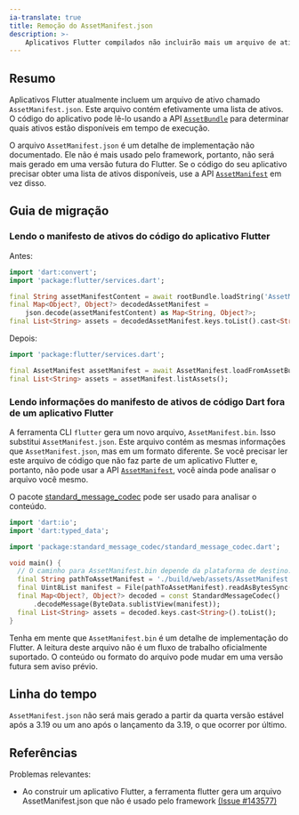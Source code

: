 ```yaml
---
ia-translate: true
title: Remoção do AssetManifest.json
description: >-
    Aplicativos Flutter compilados não incluirão mais um arquivo de ativo AssetManifest.json.
---
```


## Resumo

Aplicativos Flutter atualmente incluem um arquivo de ativo chamado `AssetManifest.json`.
Este arquivo contém efetivamente uma lista de ativos.
O código do aplicativo pode lê-lo usando a API [`AssetBundle`][] para
determinar quais ativos estão disponíveis em tempo de execução.

O arquivo `AssetManifest.json` é um detalhe de implementação não documentado.
Ele não é mais usado pelo framework, portanto, não será mais
gerado em uma versão futura do Flutter.
Se o código do seu aplicativo precisar obter uma lista de ativos disponíveis, use
a API [`AssetManifest`][] em vez disso.

## Guia de migração

### Lendo o manifesto de ativos do código do aplicativo Flutter

Antes:

```dart
import 'dart:convert';
import 'package:flutter/services.dart';

final String assetManifestContent = await rootBundle.loadString('AssetManifest.json');
final Map<Object?, Object?> decodedAssetManifest = 
    json.decode(assetManifestContent) as Map<String, Object?>;
final List<String> assets = decodedAssetManifest.keys.toList().cast<String>();
```

Depois:

```dart
import 'package:flutter/services.dart';

final AssetManifest assetManifest = await AssetManifest.loadFromAssetBundle(rootBundle);
final List<String> assets = assetManifest.listAssets();
```

### Lendo informações do manifesto de ativos de código Dart fora de um aplicativo Flutter

A ferramenta CLI `flutter` gera um novo arquivo, `AssetManifest.bin`.
Isso substitui `AssetManifest.json`.
Este arquivo contém as mesmas informações que `AssetManifest.json`,
mas em um formato diferente.
Se você precisar ler este arquivo de código que não faz parte de um
aplicativo Flutter e, portanto, não pode usar a API [`AssetManifest`][],
você ainda pode analisar o arquivo você mesmo.

O pacote [standard_message_codec][] pode ser usado para analisar o conteúdo.

```dart
import 'dart:io';
import 'dart:typed_data';

import 'package:standard_message_codec/standard_message_codec.dart';

void main() {
  // O caminho para AssetManifest.bin depende da plataforma de destino.
  final String pathToAssetManifest = './build/web/assets/AssetManifest.bin';
  final Uint8List manifest = File(pathToAssetManifest).readAsBytesSync();
  final Map<Object?, Object?> decoded = const StandardMessageCodec()
      .decodeMessage(ByteData.sublistView(manifest));
  final List<String> assets = decoded.keys.cast<String>().toList();
}
```

Tenha em mente que `AssetManifest.bin` é um detalhe de implementação do Flutter.
A leitura deste arquivo não é um fluxo de trabalho oficialmente suportado. O conteúdo ou
formato do arquivo pode mudar em uma versão futura sem aviso prévio.

## Linha do tempo

`AssetManifest.json` não será mais gerado a partir da quarta versão estável
após a 3.19 ou um ano após o lançamento da 3.19, o que ocorrer por último.

## Referências

Problemas relevantes:

* Ao construir um aplicativo Flutter, a ferramenta flutter gera um
  arquivo AssetManifest.json que não é usado pelo framework [(Issue #143577)][]

[`AssetBundle`]: {{site.api}}/flutter/services/AssetBundle-class.html
[`AssetManifest`]: {{site.api}}/flutter/services/AssetManifest-class.html
[(Issue #143577)]: {{site.repo.flutter}}/issues/143577
[standard_message_codec]: {{site.pub-pkg}}/standard_message_codec
